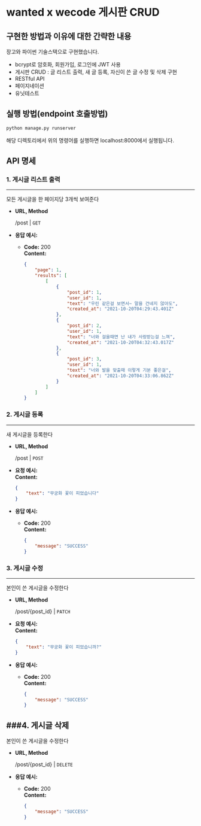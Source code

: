 # wanted x wecode 게시판 CRUD

## 구현한 방법과 이유에 대한 간략한 내용

장고와 파이썬 기술스택으로 구현했습니다.
- bcrypt로 암호화, 회원가입, 로그인에 JWT 사용
- 게시판 CRUD : 글 리스트 출력, 새 글 등록, 자신이 쓴 글 수정 및 삭제 구현 
- RESTful API
- 페이지네이션
- 유닛테스트 

## 실행 방법(endpoint 호출방법)

```python
python manage.py runserver
```
해당 디렉토리에서 위의 명령어를 실행하면 localhost:8000에서 실행됩니다. 
## API 명세

### 1. 게시글 리스트 출력
----
 모든 게시글을 한 페이지당 3개씩 보여준다

* **URL, Method**

  /post | `GET`

* **응답 예시:**

  * **Code:** 200 <br />
    **Content:**
    ```json
    {
        "page": 1,
        "results": [
            [
                {
                    "post_id": 1,
                    "user_id": 1,
                    "text": "우린 같은걸 보면서~ 말을 건네지 않아도",
                    "created_at": "2021-10-20T04:29:43.401Z"
                },
                {
                    "post_id": 2,
                    "user_id": 1,
                    "text": "너와 걸을때면 난 내가 사랑받는걸 느껴",
                    "created_at": "2021-10-20T04:32:43.017Z"
                },
                {
                    "post_id": 3,
                    "user_id": 1,
                    "text": "너와 발을 맞출때 이렇게 기분 좋은걸",
                    "created_at": "2021-10-20T04:33:06.862Z"
                }
            ]
        ]
    }
    ```

### 2. 게시글 등록
---
 새 게시글을 등록한다 

* **URL, Method**

  /post | `POST`

* **요청 예시:**  
    **Content:**
    ```json
    {
        "text": "무궁화 꽃이 피었습니다"
    }
    ```

* **응답 예시:**

  * **Code:** 200 <br />
    **Content:**
    ```json
    {
        "message": "SUCCESS"
    }
    ```


### 3. 게시글 수정
---
본인이 쓴 게시글을 수정한다

* **URL, Method**

  /post/{post_id} | `PATCH`

* **요청 예시:**  
    **Content:**
    ```json
    {
        "text": "무궁화 꽃이 피었습니까?"
    }
    ```

* **응답 예시:**

  * **Code:** 200 <br />
    **Content:**
    ```json
    {
        "message": "SUCCESS"
    }
    ```

###4. 게시글 삭제
---
본인이 쓴 게시글을 수정한다

* **URL, Method**

  /post/{post_id} | `DELETE`

* **응답 예시:**

  * **Code:** 200 <br />
    **Content:**
    ```json
    {
        "message": "SUCCESS"
    }
    ```
